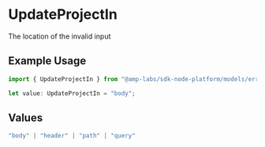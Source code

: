 # UpdateProjectIn

The location of the invalid input

## Example Usage

```typescript
import { UpdateProjectIn } from "@amp-labs/sdk-node-platform/models/errors";

let value: UpdateProjectIn = "body";
```

## Values

```typescript
"body" | "header" | "path" | "query"
```